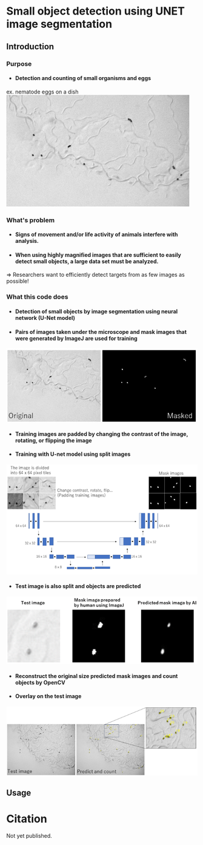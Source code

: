 # Small object detection using UNET image segmentation

## Introduction
### Purpose
* #### Detection and counting of small organisms and eggs
ex. nematode eggs on a dish  
![](./img/eggs.jpg)

### What's problem
* #### Signs of movement and/or life activity of animals interfere with analysis.  
* #### When using highly magnified images that are sufficient to easily detect small objects, a large data set must be analyzed.
=> Researchers want to efficiently detect targets from as few images as possible!

### What this code does
* #### Detection of small objects by image segmentation using neural network (U-Net model)

* #### Pairs of images taken under the microscope and mask images that were generated by ImageJ are used for training
![](./img/make_mask.png)
  
* #### Training images are padded by changing the contrast of the image, rotating, or flipping the image
* #### Training with U-net model using split images

![](./img/unet_model.png)

* #### Test image is also split and objects are predicted
![](./img/unet_predict.png)

* #### Reconstruct the original size predicted mask images and count objects by OpenCV
* #### Overlay on the test image
![](./img/count.png)

## Usage

# Citation
Not yet published.
